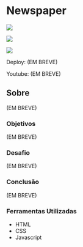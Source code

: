 # Newspaper

![](./)

![](./)

![](./)

Deploy: (EM BREVE)

Youtube: (EM BREVE)

## Sobre

(EM BREVE)

### Objetivos

(EM BREVE)

### Desafio

(EM BREVE)

### Conclusão

(EM BREVE)

### Ferramentas Utilizadas

- HTML
- CSS
- Javascript
